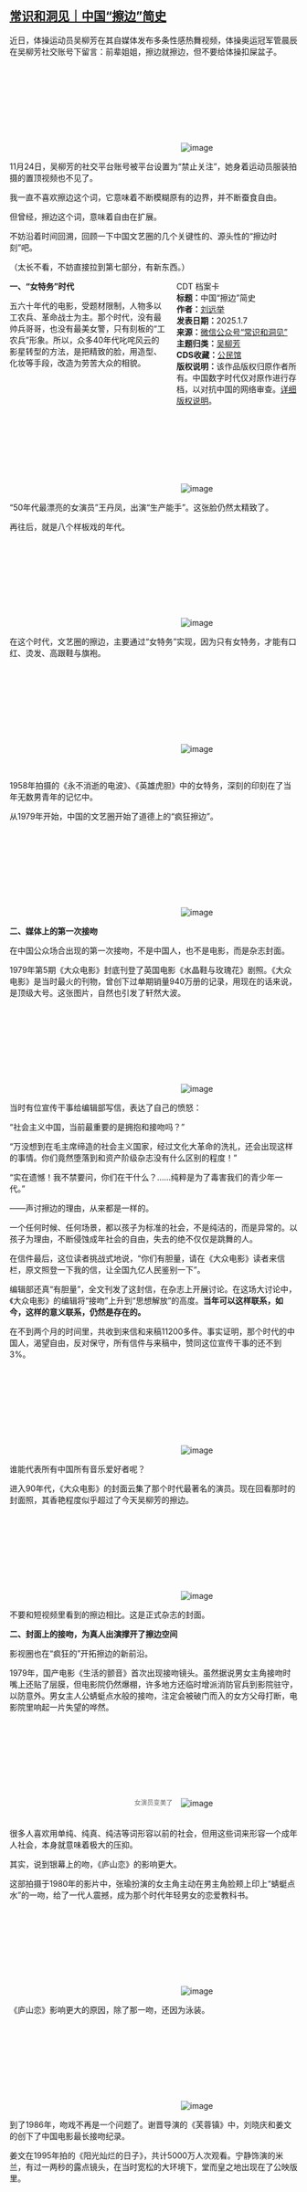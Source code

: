 <!--1736252299000-->
[常识和洞见｜中国“擦边”简史](https://chinadigitaltimes.net/chinese/714735.html)
------

<p>近日，体操运动员吴柳芳在其自媒体发布多条性感热舞视频，体操奥运冠军管晨辰在吴柳芳社交账号下留言：前辈姐姐，擦边就擦边，但不要给体操扣屎盆子。</p><p><img decoding="async" src="data:image/svg+xml,%3Csvg%20xmlns='http://www.w3.org/2000/svg'%20viewBox='0%200%200%200'%3E%3C/svg%3E" alt="image" data-lazy-src="https://chinadigitaltimes.net/chinese/files/2025/01/post-714735-677d1a50a130b."><noscript><img decoding="async" src="https://chinadigitaltimes.net/chinese/files/2025/01/post-714735-677d1a50a130b." alt="image"></noscript></p><p>11月24日，吴柳芳的社交平台账号被平台设置为“禁止关注”，她身着运动员服装拍摄的置顶视频也不见了。</p><p>我一直不喜欢擦边这个词，它意味着不断模糊原有的边界，并不断蚕食自由。</p><p>但曾经，擦边这个词，意味着自由在扩展。</p><p>不妨沿着时间回溯，回顾一下中国文艺圈的几个关键性的、源头性的“擦边时刻”吧。</p><p>（太长不看，不妨直接拉到第七部分，有新东西。）</p><div style="width:42%;float:right;padding-left:20px;"><div class="su-spoiler su-spoiler-style-fancy su-spoiler-icon-chevron-circle" data-scroll-offset="0" data-anchor-in-url="no"><div class="su-spoiler-title" tabindex="0" role="button"><span class="su-spoiler-icon"></span>CDT 档案卡</div><div class="su-spoiler-content su-u-clearfix su-u-trim"><strong>标题：</strong>中国“擦边”简史<br><strong>作者：</strong><a href="https://chinadigitaltimes.net/space/常识和洞见" target="_blank">刘远举</a><br><strong>发表日期：</strong>2025.1.7<br><strong>来源：</strong><a href="https://web.archive.org/web/*/https://mp.weixin.qq.com/s/RY6RJceGKQ-zWPiJnaS4dA" target="_blank">微信公众号“常识和洞见”</a><br><strong>主题归类：</strong><a href="https://chinadigitaltimes.net/space/吴柳芳" target="_blank">吴柳芳</a><br><strong>CDS收藏：</strong><a href="https://chinadigitaltimes.net/space/%E5%85%AC%E6%B0%91%E9%A6%86" target="_blank" rel="noopener">公民馆</a><br><strong>版权说明：</strong>该作品版权归原作者所有。中国数字时代仅对原作进行存档，以对抗中国的网络审查。<a href="https://chinadigitaltimes.net/chinese/copyright">详细版权说明</a>。</div></div></div><p><strong>一、“女特务”时代</strong></p><p>五六十年代的电影，受题材限制，人物多以工农兵、革命战士为主。那个时代，没有最帅兵哥哥，也没有最美女警，只有刻板的“工农兵”形象。所以，众多40年代叱咤风云的影星转型的方法，是把精致的脸，用造型、化妆等手段，改造为劳苦大众的相貌。</p><p><img decoding="async" src="data:image/svg+xml,%3Csvg%20xmlns='http://www.w3.org/2000/svg'%20viewBox='0%200%200%200'%3E%3C/svg%3E" alt="image" data-lazy-src="https://chinadigitaltimes.net/chinese/files/2025/01/post-714735-677d1a50a7d36."><noscript><img decoding="async" src="https://chinadigitaltimes.net/chinese/files/2025/01/post-714735-677d1a50a7d36." alt="image"></noscript></p><p>“50年代最漂亮的女演员”王丹凤，出演“生产能手”。这张脸仍然太精致了。</p><p>再往后，就是八个样板戏的年代。</p><p><img decoding="async" src="data:image/svg+xml,%3Csvg%20xmlns='http://www.w3.org/2000/svg'%20viewBox='0%200%200%200'%3E%3C/svg%3E" alt="image" data-lazy-src="https://chinadigitaltimes.net/chinese/files/2025/01/post-714735-677d1a50b198e."><noscript><img decoding="async" src="https://chinadigitaltimes.net/chinese/files/2025/01/post-714735-677d1a50b198e." alt="image"></noscript></p><p>在这个时代，文艺圈的擦边，主要通过“女特务”实现，因为只有女特务，才能有口红、烫发、高跟鞋与旗袍。</p><p><img decoding="async" src="data:image/svg+xml,%3Csvg%20xmlns='http://www.w3.org/2000/svg'%20viewBox='0%200%200%200'%3E%3C/svg%3E" alt="image" data-lazy-src="https://chinadigitaltimes.net/chinese/files/2025/01/post-714735-677d1a50b880b."><noscript><img decoding="async" src="https://chinadigitaltimes.net/chinese/files/2025/01/post-714735-677d1a50b880b." alt="image"></noscript></p><p>&nbsp;  </p><p>1958年拍摄的《永不消逝的电波》、《英雄虎胆》中的女特务，深刻的印刻在了当年无数男青年的记忆中。</p><p>从1979年开始，中国的文艺圈开始了道德上的“疯狂擦边”。&nbsp;</p><p><img decoding="async" src="data:image/svg+xml,%3Csvg%20xmlns='http://www.w3.org/2000/svg'%20viewBox='0%200%200%200'%3E%3C/svg%3E" alt="image" data-lazy-src="https://chinadigitaltimes.net/chinese/files/2025/01/post-714735-677d1a50be863."><noscript><img decoding="async" src="https://chinadigitaltimes.net/chinese/files/2025/01/post-714735-677d1a50be863." alt="image"></noscript></p><p><strong>二、媒体上的第一次接吻</strong></p><p>在中国公众场合出现的第一次接吻，不是中国人，也不是电影，而是杂志封面。</p><p>1979年第5期《大众电影》封底刊登了英国电影《水晶鞋与玫瑰花》剧照。《大众电影》是当时最火的刊物，曾创下过单期销量940万册的记录，用现在的话来说，是顶级大号。这张图片，自然也引发了轩然大波。</p><p><img decoding="async" src="data:image/svg+xml,%3Csvg%20xmlns='http://www.w3.org/2000/svg'%20viewBox='0%200%200%200'%3E%3C/svg%3E" alt="image" data-lazy-src="https://chinadigitaltimes.net/chinese/files/2025/01/post-714735-677d1a50c5538."><noscript><img decoding="async" src="https://chinadigitaltimes.net/chinese/files/2025/01/post-714735-677d1a50c5538." alt="image"></noscript></p><p>当时有位宣传干事给编辑部写信，表达了自己的愤怒：</p><p>“社会主义中国，当前最重要的是拥抱和接吻吗？”</p><p>“万没想到在毛主席缔造的社会主义国家，经过文化大革命的洗礼，还会出现这样的事情。你们竟然堕落到和资产阶级杂志没有什么区别的程度！”</p><p>“实在遗憾！我不禁要问，你们在干什么？……纯粹是为了毒害我们的青少年一代。”</p><p>——声讨擦边的理由，从来都是一样的。</p><p>一个任何时候、任何场景，都以孩子为标准的社会，不是纯洁的，而是异常的。以孩子为理由，不断侵蚀成年社会的自由，失去的绝不仅仅是跳舞的人。</p><p>在信件最后，这位读者挑战式地说，“你们有胆量，请在《大众电影》读者来信栏，原文照登一下我的信，让全国九亿人民鉴别一下”。</p><p>编辑部还真“有胆量”，全文刊发了这封信，在杂志上开展讨论。在这场大讨论中，《大众电影》的编辑将“接吻”上升到“思想解放”的高度。<strong>当年可以这样联系，如今，这样的意义联系，仍然是存在的。</strong></p><p>在不到两个月的时间里，共收到来信和来稿11200多件。事实证明，那个时代的中国人，渴望自由，反对保守，所有信件与来稿中，赞同这位宣传干事的还不到3%。</p><p><img decoding="async" src="data:image/svg+xml,%3Csvg%20xmlns='http://www.w3.org/2000/svg'%20viewBox='0%200%200%200'%3E%3C/svg%3E" alt="image" data-lazy-src="https://chinadigitaltimes.net/chinese/files/2025/01/post-714735-677d1a50cc538."><noscript><img decoding="async" src="https://chinadigitaltimes.net/chinese/files/2025/01/post-714735-677d1a50cc538." alt="image"></noscript></p><p>谁能代表所有中国所有音乐爱好者呢？</p><p>进入90年代，《大众电影》的封面云集了那个时代最著名的演员。现在回看那时的封面照，其香艳程度似乎超过了今天吴柳芳的擦边。</p><p><img decoding="async" src="data:image/svg+xml,%3Csvg%20xmlns='http://www.w3.org/2000/svg'%20viewBox='0%200%200%200'%3E%3C/svg%3E" alt="image" data-lazy-src="https://chinadigitaltimes.net/chinese/files/2025/01/post-714735-677d1a50d38af."><noscript><img decoding="async" src="https://chinadigitaltimes.net/chinese/files/2025/01/post-714735-677d1a50d38af." alt="image"></noscript></p><p>不要和短视频里看到的擦边相比。这是正式杂志的封面。</p><p><strong>二、封面上的接吻，为真人出演撑开了擦边空间</strong></p><p>影视圈也在“疯狂的”开拓擦边的新前沿。</p><p>1979年，国产电影《生活的颤音》首次出现接吻镜头。虽然据说男女主角接吻时嘴上还贴了层膜，但电影院仍然爆棚，许多地方还临时增派消防官兵到影院驻守，以防意外。男女主人公蜻蜓点水般的接吻，注定会被破门而入的女方父母打断，电影院里响起一片失望的哗然。</p><p><img decoding="async" src="data:image/svg+xml,%3Csvg%20xmlns='http://www.w3.org/2000/svg'%20viewBox='0%200%200%200'%3E%3C/svg%3E" alt="image" data-lazy-src="https://chinadigitaltimes.net/chinese/files/2025/01/post-714735-677d1a50db207."><noscript><img decoding="async" src="https://chinadigitaltimes.net/chinese/files/2025/01/post-714735-677d1a50db207." alt="image"></noscript><br><span style="font-size: 0.8em;color: #666;display: block;text-align: center;margin-bottom:32px; margin-top: -20px;line-height:22px;">女演员变美了</span></p><p>很多人喜欢用单纯、纯真、纯洁等词形容以前的社会，但用这些词来形容一个成年人社会，本身就意味着极大的压抑。</p><p>其实，说到银幕上的吻，《庐山恋》的影响更大。</p><p>这部拍摄于1980年的影片中，张瑜扮演的女主角主动在男主角脸颊上印上“蜻蜓点水”的一吻，给了一代人震撼，成为那个时代年轻男女的恋爱教科书。</p><p><img decoding="async" src="data:image/svg+xml,%3Csvg%20xmlns='http://www.w3.org/2000/svg'%20viewBox='0%200%200%200'%3E%3C/svg%3E" alt="image" data-lazy-src="https://chinadigitaltimes.net/chinese/files/2025/01/post-714735-677d1a50e14ad."><noscript><img decoding="async" src="https://chinadigitaltimes.net/chinese/files/2025/01/post-714735-677d1a50e14ad." alt="image"></noscript></p><p>《庐山恋》影响更大的原因，除了那一吻，还因为泳装。</p><p><img decoding="async" src="data:image/svg+xml,%3Csvg%20xmlns='http://www.w3.org/2000/svg'%20viewBox='0%200%200%200'%3E%3C/svg%3E" alt="image" data-lazy-src="https://chinadigitaltimes.net/chinese/files/2025/01/post-714735-677d1a50e8442."><noscript><img decoding="async" src="https://chinadigitaltimes.net/chinese/files/2025/01/post-714735-677d1a50e8442." alt="image"></noscript></p><p>到了1986年，吻戏不再是一个问题了。谢晋导演的《芙蓉镇》中，刘晓庆和姜文的创下了中国电影最长接吻纪录。</p><p>姜文在1995年拍的《阳光灿烂的日子》，共计5000万人次观看。宁静饰演的米兰，有过一两秒的露点镜头，在当时宽松的大环境下，堂而皇之地出现在了公映版里。</p><p><img decoding="async" src="data:image/svg+xml,%3Csvg%20xmlns='http://www.w3.org/2000/svg'%20viewBox='0%200%200%200'%3E%3C/svg%3E" alt="file" data-lazy-src="https://chinadigitaltimes.net/chinese/files/2025/01/image-1736252258315.png"><noscript><img decoding="async" src="https://chinadigitaltimes.net/chinese/files/2025/01/image-1736252258315.png" alt="file"></noscript></p><p><strong>三、艺术领域也在做出各种擦边</strong></p><p>1979年，画家袁运生参加了新中国第一次大规模壁画创作——首都机场壁画的绘制。这幅壁画中，有三位裸浴的少女。</p><p>事后他回忆：“那个画面当初是过不了画审的，为了能够通过文艺审核，我就在少女的胸部那里多加了一条线，（从视觉上）让审核人员以为下面是一条裙子，剩下的到时候再画。”</p><p>后来，袁运生最后悄悄擦去了少女胸部的那条黑线，也立刻在社会上引起轩然大波。</p><p><img decoding="async" src="data:image/svg+xml,%3Csvg%20xmlns='http://www.w3.org/2000/svg'%20viewBox='0%200%200%200'%3E%3C/svg%3E" alt="image" data-lazy-src="https://chinadigitaltimes.net/chinese/files/2025/01/post-714735-677d1a510334b."><noscript><img decoding="async" src="https://chinadigitaltimes.net/chinese/files/2025/01/post-714735-677d1a510334b." alt="image"></noscript></p><p>据袁运生回忆，当时机场建设总指挥李瑞环看了，他很开明，没有吱声。不久之后，有高层领导找到袁运生，态度温和的商讨：“壁画能否修改一下？我们这里的压力太大，希望你能让画面之中的傣族少女起码穿上短裤。”</p><p>袁运生很生气，当面说：“绝对不能改，在世界历史上，改画是一件丑闻，比如教皇让米开朗琪罗改画，就是丑闻一件，如果改掉的话，对中国改革开放的形象是极大的损害。”</p><p>邓小平同志从李瑞环那里得知《泼水节》这幅画有争议之后，连招呼都没打，就在李先念等同志的陪同之下前往参观。他看了后说：“这有啥好争议的？艺术表现很正常，我看没问题，甚至还应该多印，卖给外国人。”而旁边的李先念也说：“我看中国有的人就是少见多怪。”</p><p>此后，不断有人来参观，想一睹究竟，机场每天应接不暇。海外评价：“中国在公共场所的墙壁上出现了女人体，预示了真正意义上的改革开放。”</p><p>当时,大家都以为,这么多党和国家的高级领导人都给予了肯定,不会再有什么事儿了。</p><p>然而，保守是如此顽强，自由是如此的艰难。很多时候，保守往往以更纯洁、更革命的方式呈现出来，即便面对政策、领导人的表态，都敢于盛气凌人。就像如今社交媒体上的某些人，只要持着道德的大棒，就可以不管法律与政策。</p><p>有人在读者来信中质问：“我知道海关查私，也把裸体像片作为一个目标去搜索。贵刊承认社会主义文艺同资本主义文艺没有区别？难道欣赏屁股、乳房就是贵刊的‘现代化’吗?”</p><p>1982年，《泼水节》壁画部分被布帘遮住，钉上三合板封死。</p><p>这一封，就是8年。</p><p><strong>四、音乐界也在做出尝试，探索艺术得擦边新边界。</strong></p><p>1979年，邓丽君的《甜蜜蜜》唱响大陆。听了几十年激昂样板歌曲的中国人，喜欢上了这类柔美的歌曲。但邓丽君也受到“靡靡之音”“黄色歌曲”之类的指责。</p><p><img decoding="async" src="data:image/svg+xml,%3Csvg%20xmlns='http://www.w3.org/2000/svg'%20viewBox='0%200%200%200'%3E%3C/svg%3E" alt="image" data-lazy-src="https://chinadigitaltimes.net/chinese/files/2025/01/post-714735-677d1a510935f."><noscript><img decoding="async" src="https://chinadigitaltimes.net/chinese/files/2025/01/post-714735-677d1a510935f." alt="image"></noscript></p><p>1980年初，中央电视台制作并播放了一部旅游风光片电视剧《三峡传说》，《乡恋》就是配唱的一支曲子。反应了王昭君对长安的依恋。歌曲充满了低回凄婉、如泣如诉、缠绵悱恻的乡思之情。</p><p>歌曲播出后，很受广大群众的喜爱，红遍了街头巷尾。批判、讨伐的声音随之而来。</p><p>“趣味不高，格调很低，在气质、情趣、人物的品德和性格等方面都不够健康。”</p><p>“这首歌是灰暗的、颓废的、低沉缠绵的靡靡之音”</p><p>“让一位古代的巾帼英雄唱这样靡靡之音，有损于人物的形象”</p><p>群众批评看歌词，专业人士则批评李谷一所采用的“气声唱法”，不正经、离经叛道，不符合社会主义艺术规律。</p><p>“娇声嗲气呀，矫揉造作，完全是迎合少数观众的低级趣味，亦步亦趋地模仿某些港台歌星的庸俗风格”</p><p>“同那里的咖啡馆、酒吧间、歌舞厅、夜总会等等资本主义社会的娱乐生活是一个味道”。</p><p>“不仅污染了我们的乐坛，也会使被捧者误入歧途。”</p><p><img decoding="async" src="data:image/svg+xml,%3Csvg%20xmlns='http://www.w3.org/2000/svg'%20viewBox='0%200%200%200'%3E%3C/svg%3E" alt="image" data-lazy-src="https://chinadigitaltimes.net/chinese/files/2025/01/post-714735-677d1a51103ef."><noscript><img decoding="async" src="https://chinadigitaltimes.net/chinese/files/2025/01/post-714735-677d1a51103ef." alt="image"></noscript></p><p>当时中央人民广播电台等部门，搞了一个群众评选活动，《乡恋》虽得到了十几万张选票，但由于激烈的争议，未能入选。有人说：投票的都是流氓，这是流氓喜欢的歌。</p><p>1980年春，中国音协在北京召开了一个音乐创作会，叫“西山会议”。会上，当时受到群众欢迎的《绒花》（就是韩红翻唱的那一首）、《乡恋》等当时十分流行的多首歌曲都遭遇了点名批判，其中李谷一的演唱风格是重点。音乐界一高层人士劝李谷一：把《乡恋》用“健康”的唱法重新再唱过。</p><p>带着“黄色歌女”、“格调低下”，甚至反党、反社会主义的帽子，李谷一承受了巨大的压力，甚至可能在中央乐团待不下去。</p><p>乡恋所遭到的批评，并不是孤例。1980年的《军港之夜》，也因为歌词中有一句“让我们的水兵好好睡觉”遭到非议。质疑者认为：我们的士兵都睡着了，谁来站岗保卫祖国呢？这些理由现在看起来如此荒诞，但在当年，却是理直气壮——就像现在，把自己的孩子的前途，与吴柳芳联系起来。</p><p><img decoding="async" src="data:image/svg+xml,%3Csvg%20xmlns='http://www.w3.org/2000/svg'%20viewBox='0%200%200%200'%3E%3C/svg%3E" alt="image" data-lazy-src="https://chinadigitaltimes.net/chinese/files/2025/01/post-714735-677d1a5117494."><noscript><img decoding="async" src="https://chinadigitaltimes.net/chinese/files/2025/01/post-714735-677d1a5117494." alt="image"></noscript></p><p>转机出现在1983年的第一届春晚。</p><p>当天晚上的四部热线电话，接到了无数要求演唱《乡恋》的来电。冥冥之中自有联系，30年后，人们用“疯狂打CALL”来形容对事，对人的支持。</p><p>晚会总导演非常为难，无法定夺，找到台长请示，台长也不敢拍板。当时的广电部部长吴冷西正在现场坐镇。面对堆积如山的点播单，吴冷西几经犹豫，冒着风险，拍板上《乡恋》。</p><p>于是，1983年春晚舞台上，曾被批为“靡靡之音”的熟悉旋律缓缓响起，中国通俗音乐的前行之门就这样无比艰难地被“擦”了</p><p>——哪怕你今天随意听一场演唱会，都来得十分不容易。不要以为穿高跟鞋、擦口红、穿短裙、练瑜伽，是天经地义的。</p><p><strong>五、他们是为了什么？</strong></p><p>从李谷一到袁运生，从王蒙到吴冷西，从李先念到邓小平，他们撑开这些空间，是为了什么呢？</p><p><strong>是为了中国人的经济自由。</strong></p><p>正所谓“见一叶落，而知天下秋；睹瓶中冰，而知天下寒”。曾任全国政协副主席的霍英东回忆说：“当时投资内地，就怕政策突变。1980年，首都机场出现了一幅体现少数民族节庆场面的壁画《泼水节——生命的赞歌》，其中一个少女是裸体的，这在内地引起了很大一场争论。我每次到北京都要先看看这幅画还在不在，如果在，我的心就比较踏实。”</p><p>知道从何处来，才能知道往何处去。</p><p>不管是经济的，还是文艺的；不管是明星的，还是普通人的。<strong>所有的自由，都是一荣俱荣，一损俱损的。文艺圈的自由，是其他自由的风向标，而所谓经济自由，正是市场经济。</strong></p><p>事实也正是如此，伴随文艺圈的擦边，整个中国的经济改革大潮风起云涌，小岗村分田到户，家庭联产责任承包制开始实施，年广久雇工超过八人，个体户成为市场的重要主体，集体经济出现并朝着私营经济转化。从计划经济到“有计划的商品经济”，再到市场经济。最终，塑造了今天中国老百姓的日常生活，也成就了全球第二大经济体。</p><p><img decoding="async" src="data:image/svg+xml,%3Csvg%20xmlns='http://www.w3.org/2000/svg'%20viewBox='0%200%200%200'%3E%3C/svg%3E" alt="image" data-lazy-src="https://chinadigitaltimes.net/chinese/files/2025/01/post-714735-677d1a51202f1."><noscript><img decoding="async" src="https://chinadigitaltimes.net/chinese/files/2025/01/post-714735-677d1a51202f1." alt="image"></noscript></p><p><strong>这些改革者的努力，归根到底，是为了中国人的日常生活。</strong></p><p>“文革”期间，跳交谊舞是不被允许的，因为是资产阶级情调。1978年邓小平《解放思想,实事求是,团结一致向前看》的讲话，开拓了一个相对宽松的氛围。这一年除夕，消失多年的交谊舞第一次出现在人民大会堂的联欢会上。舞会由国务院管理局组织，一些领导干部和一些文艺团体的青年参加。舞会上，舞伴同性组合要比异性组合多，女子与男伴的距离谨慎的保持在20厘米开外。</p><p><img decoding="async" src="data:image/svg+xml,%3Csvg%20xmlns='http://www.w3.org/2000/svg'%20viewBox='0%200%200%200'%3E%3C/svg%3E" alt="image" data-lazy-src="https://chinadigitaltimes.net/chinese/files/2025/01/post-714735-677d1a51273d8."><noscript><img decoding="async" src="https://chinadigitaltimes.net/chinese/files/2025/01/post-714735-677d1a51273d8." alt="image"></noscript></p><p>也就是在这一年，贬斥为“扭屁股”的迪斯科第一次在中国出现。大城市里时髦的青年男女，西服，蛤蟆镜，脚蹬懒汉鞋，板砖录音机里放的音乐是“阿里巴巴是个快乐的青年”。</p><p>到了1980年6月，时风陡转。穿着时髦就有流氓嫌疑，跳交谊舞被指第三者插足。</p><p>公安部和文化部联合下发了《关于取缔营业性舞会和公共场所自发舞会的通知》，通知表示，交际舞“舞姿低级庸俗、伤风败俗”，人民群众反映强烈，坚决要求取缔。营业性舞会的主办者，将被给予治安处罚，甚至以“妨害社会管理秩序罪”追究刑事责任。</p><p>1983年“严打”期间，西安中年妇女马燕秦，因为“长期不务正业，把自己家作为主要地点，纠集流氓分子多次举办流氓舞会，以及经常勾引男女青年，出入其他流氓场所、教唆、引诱多种形式的流氓犯罪，并通过乱搞男女关系盈利”被收审，判死缓。案件牵涉300余人，多次参加马燕秦家庭舞会的都被判了无期徒刑，甚至连为舞会伴奏的乐队成员，也被判无期徒刑。</p><p><img decoding="async" src="data:image/svg+xml,%3Csvg%20xmlns='http://www.w3.org/2000/svg'%20viewBox='0%200%200%200'%3E%3C/svg%3E" alt="image" data-lazy-src="https://chinadigitaltimes.net/chinese/files/2025/01/post-714735-677d1a512df53."><noscript><img decoding="async" src="https://chinadigitaltimes.net/chinese/files/2025/01/post-714735-677d1a512df53." alt="image"></noscript></p><p>1984年10月，中宣部、文化部、公安部联合下发了《关于加强舞会管理问题的通知》，语气略微松动，改禁为限。当年，北京市批准了四家舞厅的开放，但只允许四类人进入：外国人、留学生、华侨和华侨带进来的中国人。</p><p>在改禁为限之后，需要自下而上的尝试。当时的天津市长李瑞环，领风气之先，搞起了舞厅试点。之后，文化部、公安部以《天津市舞会办得比较健康》为文，向全国各地下发通知，进一步开禁。全国开始争相效仿，交谊舞开始从小众的圈子向大众蔓延，一场旋风，一夜而起。</p><p>1986年，王蒙复出，任文化部长，这个酷爱交谊舞的作家，上任之初，就干了一件大事：让交谊舞解禁。</p><p><strong>六、自由从不是一帆风顺</strong></p><p>总体看来，这一时期，从高层到底层，整体上都是向着更宽松，更自由的方向发展。所谓历史规律，从来都不是从天而降，静水深流背后，是那些改革者、先行者的努力、争取。</p><p>自由的发展，从来都不是一劳永逸的。</p><p>1983年，反精神污染开始。</p><p>前几年宽松的氛围突然之间发生了变化。在这一时期，女青年烫发、搽雪花膏，穿款式新颖的衣服，跳健康的集体舞，甚至养花都被加以非难，说成是‘资产阶级生活方式’的影响，当作‘精神污染’的表现来反对。</p><p><img decoding="async" src="data:image/svg+xml,%3Csvg%20xmlns='http://www.w3.org/2000/svg'%20viewBox='0%200%200%200'%3E%3C/svg%3E" alt="image" data-lazy-src="https://chinadigitaltimes.net/chinese/files/2025/01/post-714735-677d1a51352b2."><noscript><img decoding="async" src="https://chinadigitaltimes.net/chinese/files/2025/01/post-714735-677d1a51352b2." alt="image"></noscript></p><p>当时，《马克思传》因有马克思夫人燕妮袒露肩膀和颈胸的传统欧洲装束的照片，被视作“黄色书籍”没收；《瞭望》封面因刊登获女子体操高低杠上的照片，而被当作“黄色照片”；战士随身带着对象的照片，便受到严厉指责；有的大城市党政机关，不准留烫发和披肩发的女同志进大门；许多工厂门口有人站岗，留长发、穿奇装异服的男女工人一律不准入内。甚至，有些地方组织纠察队日夜巡逻，在大街上见到有人穿喇叭裤，上去便剪……</p><p>在胡耀邦的干预下，这一波风潮并没有持续太久。</p><p>道德宽松度从来都与经济自由息息相关。正是在这一年，安徽“傻子瓜子”年广久因为雇工140多人，引起各方责难，甚至有人主张采取措施“动一动”。邓小平得知后，说：“不能动，一动人们就会说政策变了。”</p><p>保守与自由就这么反复博弈。直到9年之后，1992年，邓小平以88岁高龄南巡，为中国的改革开放点上了一把火。改革开放之下，中国人的自由扩展，才进入了快车道。</p><p><img decoding="async" src="data:image/svg+xml,%3Csvg%20xmlns='http://www.w3.org/2000/svg'%20viewBox='0%200%200%200'%3E%3C/svg%3E" alt="image" data-lazy-src="https://chinadigitaltimes.net/chinese/files/2025/01/post-714735-677d1a513c5b6."><noscript><img decoding="async" src="https://chinadigitaltimes.net/chinese/files/2025/01/post-714735-677d1a513c5b6." alt="image"></noscript></p><p>时代当然总会不断前进，但它打个盹，就是一个人的一辈子。</p><p>当年，一定有一个豆蔻年华的少女，看着姐姐们化了妆，穿着高跟鞋、旗袍去跳舞，心中羡慕，想着自长大了也这样。但待到1986年，王蒙解禁交谊舞，她已经50多岁了。</p><p><img decoding="async" src="data:image/svg+xml,%3Csvg%20xmlns='http://www.w3.org/2000/svg'%20viewBox='0%200%200%200'%3E%3C/svg%3E" alt="image" data-lazy-src="https://chinadigitaltimes.net/chinese/files/2025/01/post-714735-677d1a51435f1."><noscript><img decoding="async" src="https://chinadigitaltimes.net/chinese/files/2025/01/post-714735-677d1a51435f1." alt="image"></noscript></p><p>现在，你打开手机，选择一首外国歌曲；</p><p>你和朋友约着下班去学跳舞；</p><p>你打开微信，朋友给你发来一张热辣的图片；</p><p>你和女朋友在学校宿舍下拥抱；</p><p>你觉得这一切稀疏平常，理所当然，但即便我知道这段历史，写完这篇时，我仍觉得步步惊心，来之不易，应当珍惜。</p><p>知道何处来，才知道往何处去。</p><p>社会不是由我们对自己的宽容构成的，而是由我们对他人的苛刻决定的。你不能只要自己的自由，而藐视别人的自由。对他人的苛刻，最终会塑造出对自身的苛刻。</p><p><strong>七，大熊猫和中华蛩蠊</strong></p><p>憨态可掬得大熊猫是旗舰种。</p><p>旗舰种是保护生物学中的一个概念，简单的说，它未必是生态上最重要的，但可爱、卖萌，能够吸引公众关注，进而号召起公众保护动物的意识，保护那些影响力较小的物种，进而保护生物多样性。所以，世界自然基金会（WWF）选择大熊猫作为自己的logo。</p><p>大熊猫人人都喜欢，但你知道这种动物吗？</p><p>中华蛩（qiong）蠊，长这个样子的。</p><p><img decoding="async" src="data:image/svg+xml,%3Csvg%20xmlns='http://www.w3.org/2000/svg'%20viewBox='0%200%200%200'%3E%3C/svg%3E" alt="image" data-lazy-src="https://chinadigitaltimes.net/chinese/files/2025/01/post-714735-677d1a514d7d5."><noscript><img decoding="async" src="https://chinadigitaltimes.net/chinese/files/2025/01/post-714735-677d1a514d7d5." alt="image"></noscript></p><p>这种小虫子，只有12毫米长，仅产于长白山顶部海拔约2000米处，是古老残遗类群，昆虫纲的活化石，属于国家一级保护动物。</p><p>它白天躲在泥土里或者洞穴里，晚上才出来觅食，不起眼，甚至显得恶心、猥琐。</p><p>但是，它们仍然是自然造化漫长的杰作，历尽数亿年而挣扎生存至今。他们的生存，仍然是地球生物多样性的一环。</p><p>熊猫是国宝，是最耀眼的动物，但熊猫作为旗舰种号召起来的热情，也是为了保护中华蛩蠊。</p><p>奥运冠军荣誉凝结的共同体意识，不仅仅是为了给冠军荣耀，而是为了让这个共同体的人，过得更好，更自由。</p><p>冠军是一座巨大的金字塔。塔底是早早的就在筛选中被淘汰的运动员；往上是市队、省队、国家队默默无闻的人，再往上，才是小有名气的获得过荣誉的；再到塔尖，才是奥运冠军。</p><p>管晨辰是奥运冠军，吴柳芳只是世界冠军，退役后，前者的路要宽广得多。</p><p>奥运冠军的头衔，不该伤害另一个退役运动员自由的理由，而应是宽容、保护一个退役运动员自由的能力——岂曰无衣？与子同袍。</p><p><img decoding="async" src="data:image/svg+xml,%3Csvg%20xmlns='http://www.w3.org/2000/svg'%20viewBox='0%200%200%200'%3E%3C/svg%3E" alt="image" data-lazy-src="https://chinadigitaltimes.net/chinese/files/2025/01/post-714735-677d1a515574d."><noscript><img decoding="async" src="https://chinadigitaltimes.net/chinese/files/2025/01/post-714735-677d1a515574d." alt="image"></noscript></p><p><strong>集体荣誉感，不是碾压个人自由的理由。为国争光的凝聚力正在于，国家以法律公平的保护每一个人的自由，哪怕这些自由不那么高尚。</strong></p><p><strong>八，老祖宗的智慧</strong></p><p>我们不仅仅是在讨论跳舞和穿衣的自由，我们讨论的是经济自由、创新能力。</p><p>有一句话叫做“中国经济，水大鱼大”。</p><p>能养鱼的水，一定不是纯净水。丰饶的水体，下面是污泥、是各种植物的尸体、微生物、水藻、各种不起眼的小虫。这样的活水，才能养鱼。而如今，我们更需要的是活水养鱼，提振中国经济。</p><p>星球大战中，卢克放弃了绝地武器的身份，因为他发现，自己在原力光明的一面越强，原力黑暗的一面就越强。</p><p>原力，其实源于中国古老的智慧：太极。</p><p>看看太极图案，曲线分隔出两个半圆，黑者为阴，白者为阳。黑色半圆中有白色小圆，白色半圆中有黑色小圆。</p><p>所谓万物负阴而抱阳，有阴就有阳，有光明有阴暗，阴阳共生，光明与阴暗共存，社会才能繁荣生息。这是中国老祖宗的智慧。</p><p>水大鱼大。水至清则无鱼，人至察则无友。</p><p><img decoding="async" src="data:image/svg+xml,%3Csvg%20xmlns='http://www.w3.org/2000/svg'%20viewBox='0%200%200%200'%3E%3C/svg%3E" alt="image" data-lazy-src="https://chinadigitaltimes.net/chinese/files/2025/01/post-714735-677d1a515c950."><noscript><img decoding="async" src="https://chinadigitaltimes.net/chinese/files/2025/01/post-714735-677d1a515c950." alt="image"></noscript></p><p>所以，负面的东西，往往和最正面的东西共存。中国互联网最鼎盛的时期，苍老师和世界最顶级的互联网大佬，齐聚中国。</p><p>邓小平力挺《泼水节》，也正是这个道理。</p><p>今天，屏幕上的接吻不再是稀奇事，我们的自由比四十年前更多，但还不够，我们需要更多。因为，我们不再是一个落后国家，不再仅仅是一个需要外商投资，来料加工的国家。<strong>我们需要自主创新，需要成为全世界最具活力的国家，因为只有这样，我们才能得到全世界顶级的创新力。</strong></p><p>自由是弱小的、不起眼的，但它在漫长的历史中，会显现出自己的力量。几十年前，美国人的游戏自由，让他们获得了GPU和人工智能。马斯克、乔布斯、盖茨这些人的离经叛道，是创新中最底层的驱动力。</p><p><strong>不可能用一个低自由度的社会，撑起一个高创新力的经济体。</strong></p><p>所以，擦边，决不仅仅在于那跳舞之人。</p><p>擦边，曾经是我们的过去，也预示着我们的未来。</p><div class="addtoany_share_save_container addtoany_content addtoany_content_bottom"><div class="a2a_kit a2a_kit_size_32 addtoany_list" data-a2a-url="https://chinadigitaltimes.net/chinese/714735.html" data-a2a-title="常识和洞见｜中国“擦边”简史"><a class="a2a_button_facebook" href="https://www.addtoany.com/add_to/facebook?linkurl=https%3A%2F%2Fchinadigitaltimes.net%2Fchinese%2F714735.html&amp;linkname=%E5%B8%B8%E8%AF%86%E5%92%8C%E6%B4%9E%E8%A7%81%EF%BD%9C%E4%B8%AD%E5%9B%BD%E2%80%9C%E6%93%A6%E8%BE%B9%E2%80%9D%E7%AE%80%E5%8F%B2" title="Facebook" rel="nofollow noopener" target="_blank"></a><a class="a2a_button_twitter" href="https://www.addtoany.com/add_to/twitter?linkurl=https%3A%2F%2Fchinadigitaltimes.net%2Fchinese%2F714735.html&amp;linkname=%E5%B8%B8%E8%AF%86%E5%92%8C%E6%B4%9E%E8%A7%81%EF%BD%9C%E4%B8%AD%E5%9B%BD%E2%80%9C%E6%93%A6%E8%BE%B9%E2%80%9D%E7%AE%80%E5%8F%B2" title="Twitter" rel="nofollow noopener" target="_blank"></a><a class="a2a_button_telegram" href="https://www.addtoany.com/add_to/telegram?linkurl=https%3A%2F%2Fchinadigitaltimes.net%2Fchinese%2F714735.html&amp;linkname=%E5%B8%B8%E8%AF%86%E5%92%8C%E6%B4%9E%E8%A7%81%EF%BD%9C%E4%B8%AD%E5%9B%BD%E2%80%9C%E6%93%A6%E8%BE%B9%E2%80%9D%E7%AE%80%E5%8F%B2" title="Telegram" rel="nofollow noopener" target="_blank"></a><a class="a2a_button_reddit" href="https://www.addtoany.com/add_to/reddit?linkurl=https%3A%2F%2Fchinadigitaltimes.net%2Fchinese%2F714735.html&amp;linkname=%E5%B8%B8%E8%AF%86%E5%92%8C%E6%B4%9E%E8%A7%81%EF%BD%9C%E4%B8%AD%E5%9B%BD%E2%80%9C%E6%93%A6%E8%BE%B9%E2%80%9D%E7%AE%80%E5%8F%B2" title="Reddit" rel="nofollow noopener" target="_blank"></a><a class="a2a_button_whatsapp" href="https://www.addtoany.com/add_to/whatsapp?linkurl=https%3A%2F%2Fchinadigitaltimes.net%2Fchinese%2F714735.html&amp;linkname=%E5%B8%B8%E8%AF%86%E5%92%8C%E6%B4%9E%E8%A7%81%EF%BD%9C%E4%B8%AD%E5%9B%BD%E2%80%9C%E6%93%A6%E8%BE%B9%E2%80%9D%E7%AE%80%E5%8F%B2" title="WhatsApp" rel="nofollow noopener" target="_blank"></a><a class="a2a_button_email" href="https://www.addtoany.com/add_to/email?linkurl=https%3A%2F%2Fchinadigitaltimes.net%2Fchinese%2F714735.html&amp;linkname=%E5%B8%B8%E8%AF%86%E5%92%8C%E6%B4%9E%E8%A7%81%EF%BD%9C%E4%B8%AD%E5%9B%BD%E2%80%9C%E6%93%A6%E8%BE%B9%E2%80%9D%E7%AE%80%E5%8F%B2" title="Email" rel="nofollow noopener" target="_blank"></a><a class="a2a_button_copy_link" href="https://www.addtoany.com/add_to/copy_link?linkurl=https%3A%2F%2Fchinadigitaltimes.net%2Fchinese%2F714735.html&amp;linkname=%E5%B8%B8%E8%AF%86%E5%92%8C%E6%B4%9E%E8%A7%81%EF%BD%9C%E4%B8%AD%E5%9B%BD%E2%80%9C%E6%93%A6%E8%BE%B9%E2%80%9D%E7%AE%80%E5%8F%B2" title="Copy Link" rel="nofollow noopener" target="_blank"></a><a class="a2a_dd addtoany_share_save addtoany_share" href="https://www.addtoany.com/share"></a></div></div>
